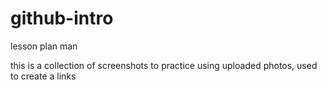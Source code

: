 # github-intro
lesson plan man


this is a collection of screenshots to practice using uploaded photos, used to create a links 


